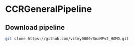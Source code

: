 # CCRGeneralPipeline
## Download pipeline
```bash
git clone https://github.com/vitmy0000/SnaMPv2_HOMD.git
```
